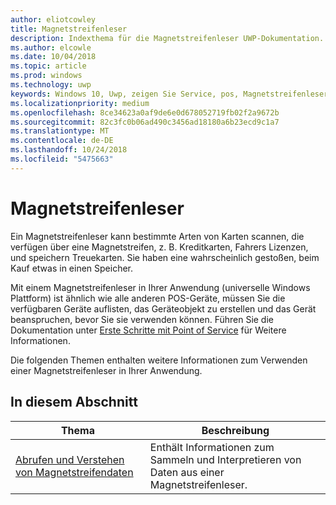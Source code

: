 ```yaml
---
author: eliotcowley
title: Magnetstreifenleser
description: Indexthema für die Magnetstreifenleser UWP-Dokumentation.
ms.author: elcowle
ms.date: 10/04/2018
ms.topic: article
ms.prod: windows
ms.technology: uwp
keywords: Windows 10, Uwp, zeigen Sie Service, pos, Magnetstreifenleser
ms.localizationpriority: medium
ms.openlocfilehash: 8ce34623a0af9de6e0d678052719fb02f2a9672b
ms.sourcegitcommit: 82c3fc0b06ad490c3456ad18180a6b23ecd9c1a7
ms.translationtype: MT
ms.contentlocale: de-DE
ms.lasthandoff: 10/24/2018
ms.locfileid: "5475663"
---
```

# <a name="magnetic-stripe-reader"></a>Magnetstreifenleser

Ein Magnetstreifenleser kann bestimmte Arten von Karten scannen, die verfügen über eine Magnetstreifen, z. B. Kreditkarten, Fahrers Lizenzen, und speichern Treuekarten. Sie haben eine wahrscheinlich gestoßen, beim Kauf etwas in einen Speicher.

Mit einem Magnetstreifenleser in Ihrer Anwendung (universelle Windows Plattform) ist ähnlich wie alle anderen POS-Geräte, müssen Sie die verfügbaren Geräte auflisten, das Geräteobjekt zu erstellen und das Gerät beanspruchen, bevor Sie sie verwenden können. Führen Sie die Dokumentation unter [Erste Schritte mit Point of Service](pos-basics.md) für Weitere Informationen.

Die folgenden Themen enthalten weitere Informationen zum Verwenden einer Magnetstreifenleser in Ihrer Anwendung.

## <a name="in-this-section"></a>In diesem Abschnitt

| Thema | Beschreibung |
|-------|-------------|
| [Abrufen und Verstehen von Magnetstreifendaten](../devices-sensors/pos-magnetic-stripe-reader-data.md) | Enthält Informationen zum Sammeln und Interpretieren von Daten aus einer Magnetstreifenleser. |